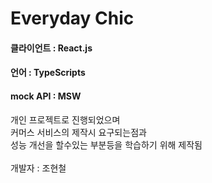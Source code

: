 # Everyday Chic
#### 클라이언트 : React.js
#### 언어 : TypeScripts
#### mock API : MSW 

개인 프로젝트로 진행되었으며 <br/>
커머스 서비스의 제작시 요구되는점과 <br/>
성능 개선을 할수있는 부분등을 학습하기 위해 제작됨 <br/><br/>
개발자 : 조현철

